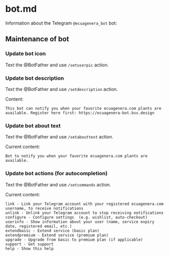 # bot.md

Information about the Telegram `@ecuagenera_bot` bot:

## Maintenance of bot

### Update bot icon

Text the @BotFather and use `/setuserpic` action.

### Update bot description

Text the @BotFather and use `/setdescription` action.

Content:

```
This bot can notify you when your favorite ecuagenera.com plants are available. Register here first: https://ecuagenera-bot.bss.design
```

### Update bot about text

Text the @BotFather and use `/setabouttext` action.

Current content:

```
Bot to notify you when your favorite ecuagenera.com plants are available.
```

### Update bot actions (for autocompletion)

Text the @BotFather and use `/setcommands` action.

Current content:

```
link - Link your Telegram account with your registered ecuagenera.com username, to receive notifications
unlink - Unlink your Telegram account to stop receiving notifications
configure - Configure settings  (e.g. wishlist, auto-checkout)
userinfo - Show information about your user (name, service expiry date, registered email, etc.)
extendbasic - Extend service (basic plan)
extendpremium - Extend service (premium plan)
upgrade - Upgrade from basic to premium plan (if applicable)
support - Get support
help - Show this help
```
